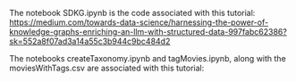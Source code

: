 The notebook SDKG.ipynb is the code associated with this tutorial: https://medium.com/towards-data-science/harnessing-the-power-of-knowledge-graphs-enriching-an-llm-with-structured-data-997fabc62386?sk=552a8f07ad3a14a55c3b944c9bc484d2

The notebooks createTaxonomy.ipynb and tagMovies.ipynb, along with the moviesWithTags.csv are associated with this tutorial: 
